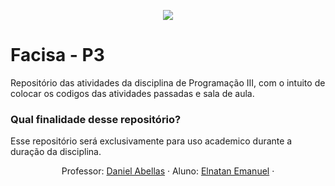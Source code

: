 <p align="center">
  <a href="https://cesed.br">
    <img src="https://media.licdn.com/mpr/mpr/shrink_200_200/AAEAAQAAAAAAAAh1AAAAJDlmN2ViMGFhLThkZDEtNDFiMC1hYzI1LTViOWRkMTYzM2VjZg.png" >
  </a>
</p>

# Facisa - P3 #

Repositório das atividades da disciplina de Programação III, com o intuito de colocar os codigos das atividades passadas e sala de aula.

### Qual finalidade desse repositório?

Esse repositório será exclusivamente para uso academico durante a duração da disciplina.



  <p align="center">
    Professor: <a href="https://github.com/daniel-abella">Daniel Abellas</a>
    &middot;
    Aluno: <a href="https://github.com/ElnatanEls">Elnatan Emanuel</a>
    &middot;
  </p>


